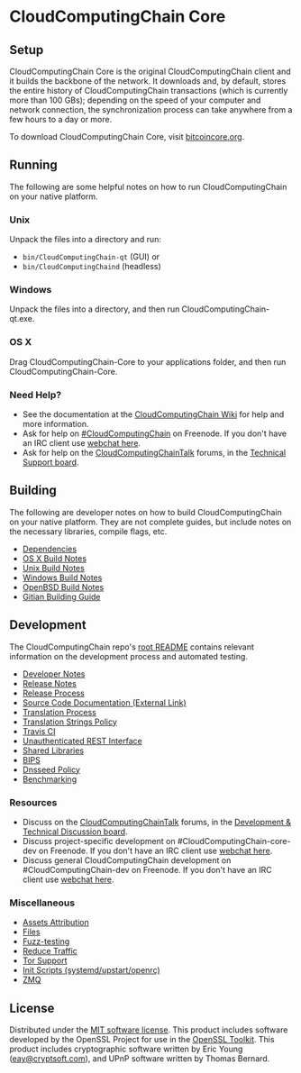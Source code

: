 CloudComputingChain Core
=============

Setup
---------------------
CloudComputingChain Core is the original CloudComputingChain client and it builds the backbone of the network. It downloads and, by default, stores the entire history of CloudComputingChain transactions (which is currently more than 100 GBs); depending on the speed of your computer and network connection, the synchronization process can take anywhere from a few hours to a day or more.

To download CloudComputingChain Core, visit [bitcoincore.org](https://bitcoincore.org/en/releases/).

Running
---------------------
The following are some helpful notes on how to run CloudComputingChain on your native platform.

### Unix

Unpack the files into a directory and run:

- `bin/CloudComputingChain-qt` (GUI) or
- `bin/CloudComputingChaind` (headless)

### Windows

Unpack the files into a directory, and then run CloudComputingChain-qt.exe.

### OS X

Drag CloudComputingChain-Core to your applications folder, and then run CloudComputingChain-Core.

### Need Help?

* See the documentation at the [CloudComputingChain Wiki](https://en.CloudComputingChain.it/wiki/Main_Page)
for help and more information.
* Ask for help on [#CloudComputingChain](http://webchat.freenode.net?channels=CloudComputingChain) on Freenode. If you don't have an IRC client use [webchat here](http://webchat.freenode.net?channels=CloudComputingChain).
* Ask for help on the [CloudComputingChainTalk](https://CloudComputingChaintalk.org/) forums, in the [Technical Support board](https://CloudComputingChaintalk.org/index.php?board=4.0).

Building
---------------------
The following are developer notes on how to build CloudComputingChain on your native platform. They are not complete guides, but include notes on the necessary libraries, compile flags, etc.

- [Dependencies](dependencies.md)
- [OS X Build Notes](build-osx.md)
- [Unix Build Notes](build-unix.md)
- [Windows Build Notes](build-windows.md)
- [OpenBSD Build Notes](build-openbsd.md)
- [Gitian Building Guide](gitian-building.md)

Development
---------------------
The CloudComputingChain repo's [root README](/README.md) contains relevant information on the development process and automated testing.

- [Developer Notes](developer-notes.md)
- [Release Notes](release-notes.md)
- [Release Process](release-process.md)
- [Source Code Documentation (External Link)](https://dev.visucore.com/CloudComputingChain/doxygen/)
- [Translation Process](translation_process.md)
- [Translation Strings Policy](translation_strings_policy.md)
- [Travis CI](travis-ci.md)
- [Unauthenticated REST Interface](REST-interface.md)
- [Shared Libraries](shared-libraries.md)
- [BIPS](bips.md)
- [Dnsseed Policy](dnsseed-policy.md)
- [Benchmarking](benchmarking.md)

### Resources
* Discuss on the [CloudComputingChainTalk](https://CloudComputingChaintalk.org/) forums, in the [Development & Technical Discussion board](https://CloudComputingChaintalk.org/index.php?board=6.0).
* Discuss project-specific development on #CloudComputingChain-core-dev on Freenode. If you don't have an IRC client use [webchat here](http://webchat.freenode.net/?channels=CloudComputingChain-core-dev).
* Discuss general CloudComputingChain development on #CloudComputingChain-dev on Freenode. If you don't have an IRC client use [webchat here](http://webchat.freenode.net/?channels=CloudComputingChain-dev).

### Miscellaneous
- [Assets Attribution](assets-attribution.md)
- [Files](files.md)
- [Fuzz-testing](fuzzing.md)
- [Reduce Traffic](reduce-traffic.md)
- [Tor Support](tor.md)
- [Init Scripts (systemd/upstart/openrc)](init.md)
- [ZMQ](zmq.md)

License
---------------------
Distributed under the [MIT software license](/COPYING).
This product includes software developed by the OpenSSL Project for use in the [OpenSSL Toolkit](https://www.openssl.org/). This product includes
cryptographic software written by Eric Young ([eay@cryptsoft.com](mailto:eay@cryptsoft.com)), and UPnP software written by Thomas Bernard.
